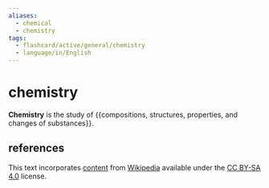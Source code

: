```yaml
---
aliases:
  - chemical
  - chemistry
tags:
  - flashcard/active/general/chemistry
  - language/in/English
---
```


# chemistry

__Chemistry__ is the study of {{compositions, structures, properties, and changes of substances}}.

## references

This text incorporates [content](https://en.wikipedia.org/wiki/chemistry) from [Wikipedia](Wikipedia.md) available under the [CC BY-SA 4.0](https://creativecommons.org/licenses/by-sa/4.0/) license.

